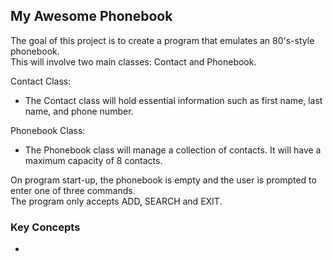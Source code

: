 ## My Awesome Phonebook
The goal of this project is to create a program that emulates an 80's-style phonebook.  
This will involve two main classes: Contact and Phonebook.  

Contact Class:  
- The Contact class will hold essential information such as first name, last name, and phone number.

Phonebook Class:  
- The Phonebook class will manage a collection of contacts. It will have a maximum capacity of 8 contacts.

On program start-up, the phonebook is empty and the user is prompted to enter one
of three commands.  
The program only accepts ADD, SEARCH and EXIT.  

### Key Concepts
- 

